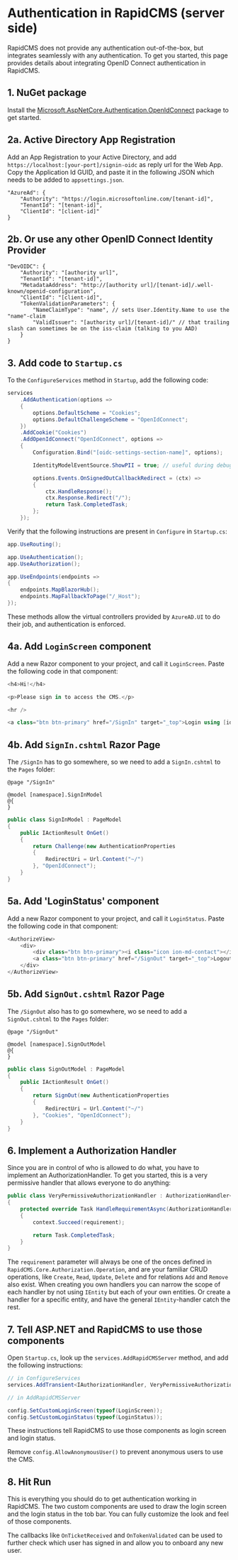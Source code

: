 # Authentication in RapidCMS (server side)

RapidCMS does not provide any authentication out-of-the-box, but integrates seamlessly with any
authentication. To get you started, this page provides details about integrating OpenID Connect authentication in RapidCMS.

## 1. NuGet package

Install the [Microsoft.AspNetCore.Authentication.OpenIdConnect](https://www.nuget.org/packages/Microsoft.AspNetCore.Authentication.OpenIdConnect/5.0.2) package
to get started.

## 2a. Active Directory App Registration

Add an App Registration to your Active Directory, and add `https://localhost:[your-port]/signin-oidc` as
reply url for the Web App. Copy the Application Id GUID, and paste it in the following JSON which needs to
be added to `appsettings.json`.

```
"AzureAd": {
    "Authority": "https://login.microsoftonline.com/[tenant-id]",
    "TenantId": "[tenant-id]",
    "ClientId": "[client-id]"
}
```

## 2b. Or use any other OpenID Connect Identity Provider

```
"DevOIDC": {
    "Authority": "[authority url]",
    "TenantId": "[tenant-id]",
    "MetadataAddress": "http://[authority url]/[tenant-id]/.well-known/openid-configuration",
    "ClientId": "[client-id]",
    "TokenValidationParameters": {
        "NameClaimType": "name", // sets User.Identity.Name to use the "name"-claim
        "ValidIssuer": "[authority url]/[tenant-id]/" // that trailing slash can sometimes be on the iss-claim (talking to you AAD)
    }
}
```

## 3. Add code to `Startup.cs`

To the `ConfigureServices` method in `Startup`, add the following code:

```c#
services
    .AddAuthentication(options =>
    {
        options.DefaultScheme = "Cookies";
        options.DefaultChallengeScheme = "OpenIdConnect";
    })
    .AddCookie("Cookies")
    .AddOpenIdConnect("OpenIdConnect", options =>
    {
        Configuration.Bind("[oidc-settings-section-name]", options);

        IdentityModelEventSource.ShowPII = true; // useful during debugging. remove for when auth works

        options.Events.OnSignedOutCallbackRedirect = (ctx) =>
        {
            ctx.HandleResponse();
            ctx.Response.Redirect("/");
            return Task.CompletedTask;
        };
    });
```

Verify that the following instructions are present in `Configure` in `Startup.cs`:

```c#
app.UseRouting();

app.UseAuthentication();
app.UseAuthorization();

app.UseEndpoints(endpoints =>
{
    endpoints.MapBlazorHub();
    endpoints.MapFallbackToPage("/_Host");
});
```

These methods allow the virtual controllers provided by `AzureAD.UI` to do their job, and authentication is enforced.

## 4a. Add `LoginScreen` component

Add a new Razor component to your project, and call it `LoginScreen`. Paste the following code in that component:

```c#
<h4>Hi!</h4>

<p>Please sign in to access the CMS.</p>

<hr />

<a class="btn btn-primary" href="/SignIn" target="_top">Login using [identity provider]</a>
```

## 4b. Add `SignIn.cshtml` Razor Page

The `/SignIn` has to go somewhere, so we need to add a `SignIn.cshtml` to the `Pages` folder:

```cshtml
@page "/SignIn"

@model [namespace].SignInModel
@{
}
```

```cs
public class SignInModel : PageModel
{
    public IActionResult OnGet()
    {
        return Challenge(new AuthenticationProperties
        {
            RedirectUri = Url.Content("~/")
        }, "OpenIdConnect");
    }
}
```

## 5a. Add 'LoginStatus' component

Add a new Razor component to your project, and call it `LoginStatus`. Paste the following code in that component:

```c#
<AuthorizeView>
    <div>
        <div class="btn btn-primary"><i class="icon ion-md-contact"></i> Hi, @context.User.Identity.Name!</div>
        <a class="btn btn-primary" href="/SignOut" target="_top">Logout</a>
    </div>
</AuthorizeView>
```

## 5b. Add `SignOut.cshtml` Razor Page

The `/SignOut` also has to go somewhere, wo se need to add a `SignOut.cshtml` to the `Pages` folder:

```cshtml
@page "/SignOut"

@model [namespace].SignOutModel
@{
}
```

```cs
public class SignOutModel : PageModel
{
    public IActionResult OnGet()
    {
        return SignOut(new AuthenticationProperties 
        {
            RedirectUri = Url.Content("~/") 
        }, "Cookies", "OpenIdConnect");
    }
}
```

## 6. Implement a Authorization Handler

Since you are in control of who is allowed to do what, you have to implement an AuthorizationHandler. To get you started, this
is a very permissive handler that allows everyone to do anything:

```c#
public class VeryPermissiveAuthorizationHandler : AuthorizationHandler<OperationAuthorizationRequirement, IEntity>
{
    protected override Task HandleRequirementAsync(AuthorizationHandlerContext context, OperationAuthorizationRequirement requirement, IEntity resource)
    {
        context.Succeed(requirement);

        return Task.CompletedTask;
    }
}
```

The `requirement` parameter will always be one of the onces defined in `RapidCMS.Core.Authorization.Operation`, and
are your familiar CRUD operations, like `Create`, `Read`, `Update`, `Delete` and for relations `Add` and `Remove` also
exist. When creating you own handlers you can narrow the scope of each handler by not using `IEntity` but each of your
own entities. Or create a handler for a specific entity, and have the general `IEntity`-handler catch the rest.

## 7. Tell ASP.NET and RapidCMS to use those components

Open `Startup.cs`,  look up the `services.AddRapidCMSServer` method, and add the following instructions:

```c#
// in ConfigureServices
services.AddTransient<IAuthorizationHandler, VeryPermissiveAuthorizationHandler>();

// in AddRapidCMSServer

config.SetCustomLoginScreen(typeof(LoginScreen));
config.SetCustomLoginStatus(typeof(LoginStatus));
```

These instructions tell RapidCMS to use those components as login screen and login status.

Remove `config.AllowAnonymousUser()` to prevent anonymous users to use the CMS.

## 8. Hit Run

This is everything you should do to get authentication working in RapidCMS. The two custom components are
used to draw the login screen and the login status in the tob bar. You can fully customize the look and feel of
those components.

The callbacks like `OnTicketReceived` and `OnTokenValidated` can be used to further check which user has signed
in and allow you to onboard any new user. 
